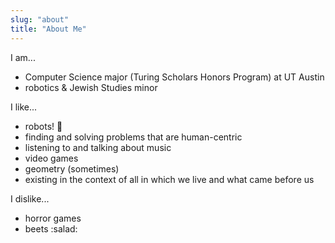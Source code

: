 ```yaml
---
slug: "about"
title: "About Me"
---
```


I am...

- Computer Science major (Turing Scholars Honors Program) at UT Austin
- robotics & Jewish Studies minor

I like...

- robots! :robot:
- finding and solving problems that are human-centric
- listening to and talking about music
- video games
- geometry (sometimes)
- existing in the context of all in which we live and what came before us

I dislike...

- horror games
- beets :salad: